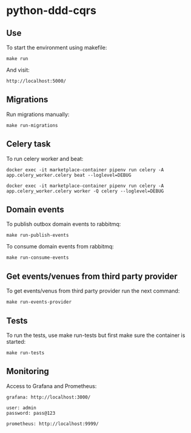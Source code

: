 python-ddd-cqrs
===============

Use
---

To start the environment using makefile:

    make run

And visit:

    http://localhost:5000/

Migrations
----------

Run migrations manually:

    make run-migrations

Celery task
-----------

To run celery worker and beat:

    docker exec -it marketplace-container pipenv run celery -A app.celery_worker.celery beat --loglevel=DEBUG

    docker exec -it marketplace-container pipenv run celery -A app.celery_worker.celery worker -Q celery --loglevel=DEBUG

Domain events
-------------

To publish outbox domain events to rabbitmq:

    make run-publish-events

To consume domain events from rabbitmq:

    make run-consume-events

Get events/venues from third party provider
-------------------------------------------

To get events/venus from third party provider run the next command:

    make run-events-provider

Tests
-----

To run the tests, use make run-tests but first make sure the container is started:

    make run-tests


Monitoring
----------

Access to Grafana and Prometheus:

    grafana: http://localhost:3000/
    
    user: admin
    password: pass@123

    prometheus: http://localhost:9999/
